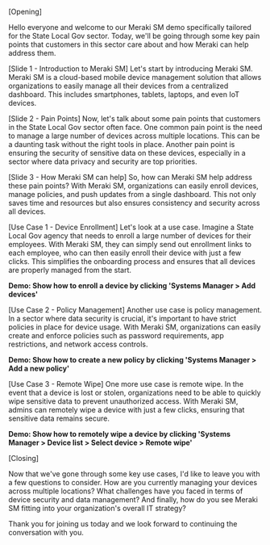 [Opening]

Hello everyone and welcome to our Meraki SM demo specifically tailored for the State Local Gov sector. Today, we'll be going through some key pain points that customers in this sector care about and how Meraki can help address them. 

[Slide 1 - Introduction to Meraki SM]
Let's start by introducing Meraki SM. Meraki SM is a cloud-based mobile device management solution that allows organizations to easily manage all their devices from a centralized dashboard. This includes smartphones, tablets, laptops, and even IoT devices. 

[Slide 2 - Pain Points]
Now, let's talk about some pain points that customers in the State Local Gov sector often face. One common pain point is the need to manage a large number of devices across multiple locations. This can be a daunting task without the right tools in place. Another pain point is ensuring the security of sensitive data on these devices, especially in a sector where data privacy and security are top priorities. 

[Slide 3 - How Meraki SM can help]
So, how can Meraki SM help address these pain points? With Meraki SM, organizations can easily enroll devices, manage policies, and push updates from a single dashboard. This not only saves time and resources but also ensures consistency and security across all devices. 

[Use Case 1 - Device Enrollment]
Let's look at a use case. Imagine a State Local Gov agency that needs to enroll a large number of devices for their employees. With Meraki SM, they can simply send out enrollment links to each employee, who can then easily enroll their device with just a few clicks. This simplifies the onboarding process and ensures that all devices are properly managed from the start. 

**Demo: Show how to enroll a device by clicking 'Systems Manager > Add devices'**

[Use Case 2 - Policy Management]
Another use case is policy management. In a sector where data security is crucial, it's important to have strict policies in place for device usage. With Meraki SM, organizations can easily create and enforce policies such as password requirements, app restrictions, and network access controls. 

**Demo: Show how to create a new policy by clicking 'Systems Manager > Add a new policy'**

[Use Case 3 - Remote Wipe]
One more use case is remote wipe. In the event that a device is lost or stolen, organizations need to be able to quickly wipe sensitive data to prevent unauthorized access. With Meraki SM, admins can remotely wipe a device with just a few clicks, ensuring that sensitive data remains secure. 

**Demo: Show how to remotely wipe a device by clicking 'Systems Manager > Device list > Select device > Remote wipe'**

[Closing]

Now that we've gone through some key use cases, I'd like to leave you with a few questions to consider. How are you currently managing your devices across multiple locations? What challenges have you faced in terms of device security and data management? And finally, how do you see Meraki SM fitting into your organization's overall IT strategy? 

Thank you for joining us today and we look forward to continuing the conversation with you.